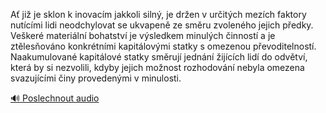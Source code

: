 
Ať již je sklon k inovacím jakkoli silný, je držen v určitých mezích faktory nutícími lidi neodchylovat se ukvapeně ze směru zvoleného jejich předky. Veškeré materiální bohatství je výsledkem minulých činností a je ztělesňováno konkrétními kapitálovými statky s omezenou převoditelností. Naakumulované kapitálové statky směrují jednání žijících lidí do odvětví, která by si nezvolili, kdyby jejich možnost rozhodování nebyla omezena svazujícími činy provedenými v minulosti.

[🔊 Poslechnout audio](/data/7-paragraphs/audio/chapter_93/para_004-A-ji-je-sklon-k-inovacm-jakkoli-siln-je-dren.mp3)
